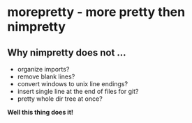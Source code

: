 # morepretty - more pretty then nimpretty

## Why nimpretty does not ...

* organize imports?
* remove blank lines?
* convert windows to unix line endings?
* insert single line at the end of files for git?
* pretty whole dir tree at once?

**Well this thing does it!**
